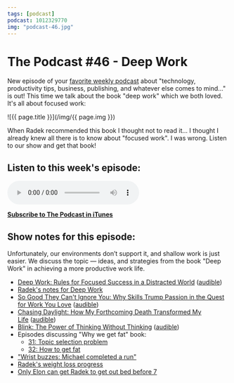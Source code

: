 ```yaml
---
tags: [podcast]
podcast: 1012329770
img: "podcast-46.jpg"
---
```


# The Podcast #46 - Deep Work

New episode of your [favorite weekly podcast][p] about "technology, productivity tips, business, publishing, and whatever else comes to mind..." is out! This time we talk about the book "deep work" which we both loved. It's all about focused work:

<!--More-->

![{{ page.title }}](/img/{{ page.img }})

When Radek recommended this book I thought not to read it... I thought I already knew all there is to know about "focused work". I was wrong. Listen to our show and get that book!

## Listen to this week's episode:

<audio controls>
<source src="https://files.nozbe.com/podcast/046.mp3" type="audio/mpeg">
</audio>

**[Subscribe to The Podcast in iTunes][i]**

## Show notes for this episode:

Unfortunately, our environments don’t support it, and shallow work is just easier. We discuss the topic — ideas, and strategies from the book "Deep Work" in achieving a more productive work life.

  * [Deep Work: Rules for Focused Success in a Distracted World](http://www.amazon.com/Deep-Work-Focused-Success-Distracted/dp/1455586692/) ([audible](http://www.audible.com/pd/Self-Development/Deep-Work-Audiobook/B0189PX1RQ/))
  * [Radek's notes for Deep Work](http://radex.io/books/deep-work/)
  * [So Good They Can't Ignore You: Why Skills Trump Passion in the Quest for Work You Love](http://www.amazon.com/Good-They-Cant-Ignore-You/dp/1455509124/) ([audible](http://www.audible.com/pd/Business/So-Good-They-Cant-Ignore-You-Audiobook/B00995OX28/))
  * [Chasing Daylight: How My Forthcoming Death Transformed My Life](http://www.amazon.com/Chasing-Daylight-Forthcoming-Death-Transformed/dp/0071499938) ([audible](http://www.audible.com/pd/Bios-Memoirs/Chasing-Daylight-Audiobook/B009R8WSDI/))
  * [Blink: The Power of Thinking Without Thinking](http://www.amazon.com/Blink-Power-Thinking-Without/dp/0316010669) ([audible](http://www.audible.com/pd/Science-Technology/Blink-Audiobook/B002VAEK3K))
  * Episodes discussing "Why we get fat" book:
    * [31: Topic selection problem](/podcast-31)
    * [32: How to get fat](/podcast-32)
  * ["Wrist buzzes: Michael completed a run"](https://twitter.com/radexp/status/728560887653642240)
  * [Radek's weight loss progress](https://twitter.com/radexp/status/728263034469224449)
  * [Only Elon can get Radek to get out bed before 7](https://twitter.com/MSliwinski/status/728452305071136768)

[e]: /podcast-46
[p]: /podcast
[n]: https://nozbe.com/?a=mike
[r]: https://michael.gratis/radex
[i]: https://michael.gratis/thepodcast